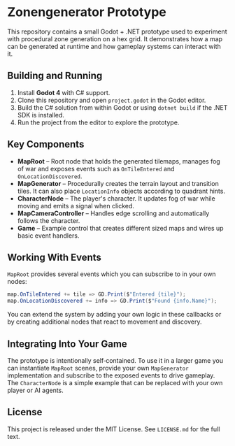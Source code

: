 # Zonengenerator Prototype

This repository contains a small Godot + .NET prototype used to experiment with
procedural zone generation on a hex grid. It demonstrates how a map can be
generated at runtime and how gameplay systems can interact with it.

## Building and Running

1. Install **Godot 4** with C# support.
2. Clone this repository and open `project.godot` in the Godot editor.
3. Build the C# solution from within Godot or using `dotnet build` if the .NET
   SDK is installed.
4. Run the project from the editor to explore the prototype.

## Key Components

- **MapRoot** – Root node that holds the generated tilemaps, manages fog of war
  and exposes events such as `OnTileEntered` and `OnLocationDiscovered`.
- **MapGenerator** – Procedurally creates the terrain layout and transition
  tiles. It can also place `LocationInfo` objects according to quadrant hints.
- **CharacterNode** – The player's character. It updates fog of war while
  moving and emits a signal when clicked.
- **MapCameraController** – Handles edge scrolling and automatically follows the
  character.
- **Game** – Example control that creates different sized maps and wires up
  basic event handlers.

## Working With Events

`MapRoot` provides several events which you can subscribe to in your own nodes:

```csharp
map.OnTileEntered += tile => GD.Print($"Entered {tile}");
map.OnLocationDiscovered += info => GD.Print($"Found {info.Name}");
```

You can extend the system by adding your own logic in these callbacks or by
creating additional nodes that react to movement and discovery.

## Integrating Into Your Game

The prototype is intentionally self‑contained. To use it in a larger game you
can instantiate `MapRoot` scenes, provide your own `MapGenerator`
implementation and subscribe to the exposed events to drive gameplay. The
`CharacterNode` is a simple example that can be replaced with your own player or
AI agents.

## License

This project is released under the MIT License. See `LICENSE.md` for the full
text.


